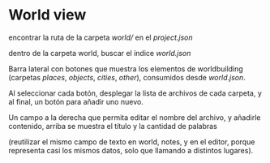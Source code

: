 # World view

encontrar la ruta de la carpeta *world/* en el *project.json*

dentro de la carpeta world, buscar el índice *world.json*

Barra lateral con botones que muestra los elementos de worldbuilding (carpetas *places*, *objects*, *cities*, *other*), consumidos desde *world.json*.

Al seleccionar cada botón, desplegar la lista de archivos de cada carpeta, y al final, un botón para añadir uno nuevo. 

Un campo a la derecha que permita editar el nombre del archivo, y añadirle contenido, arriba se muestra el título y la cantidad de palabras

(reutilizar el mismo campo de texto en world, notes, y en el editor, porque representa casi los mismos datos, solo que llamando a distintos lugares).